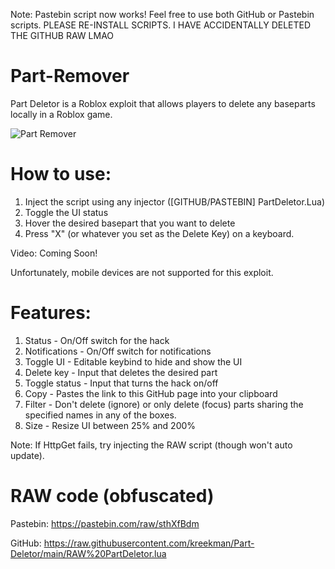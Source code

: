 Note: Pastebin script now works! Feel free to use both GitHub or Pastebin scripts. PLEASE RE-INSTALL SCRIPTS. I HAVE ACCIDENTALLY DELETED THE GITHUB RAW LMAO

# Part-Remover
Part Deletor is a Roblox exploit that allows players to delete any baseparts locally in a Roblox game.

![Part Remover](https://user-images.githubusercontent.com/118077319/202921490-d0017834-7d3d-4159-bff2-3faa29c5e834.png)

# How to use:
1) Inject the script using any injector ([GITHUB/PASTEBIN] PartDeletor.Lua)
2) Toggle the UI status
3) Hover the desired basepart that you want to delete
4) Press "X" (or whatever you set as the Delete Key) on a keyboard.

Video: Coming Soon!

Unfortunately, mobile devices are not supported for this exploit.

# Features:
1) Status - On/Off switch for the hack
2) Notifications - On/Off switch for notifications
3) Toggle UI - Editable keybind to hide and show the UI
4) Delete key - Input that deletes the desired part
5) Toggle status - Input that turns the hack on/off
6) Copy - Pastes the link to this GitHub page into your clipboard
7) Filter - Don't delete (ignore) or only delete (focus) parts sharing the specified names in any of the boxes.
8) Size - Resize UI between 25% and 200%

Note: If HttpGet fails, try injecting the RAW script (though won't auto update).

# RAW code (obfuscated)
Pastebin: https://pastebin.com/raw/sthXfBdm

GitHub: https://raw.githubusercontent.com/kreekman/Part-Deletor/main/RAW%20PartDeletor.lua
